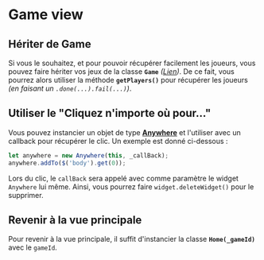 # Game view

## Hériter de Game

Si vous le souhaitez, et pour pouvoir récupérer facilement les joueurs, vous pouvez faire hériter vos jeux de la classe __`Game`__ _([Lien](../src/games/game.js))_. De ce fait, vous pourrez alors utiliser la méthode __`getPlayers()`__ pour récupérer les joueurs _(en faisant un `.done(...).fail(...)`)_.

## Utiliser le "Cliquez n'importe où pour..."

Vous pouvez instancier un objet de type __[Anywhere](../src/tools/anywhere.js)__ et l'utiliser avec un callback pour récupérer le clic. Un exemple est donné ci-dessous :

```js
let anywhere = new Anywhere(this, _callBack);
anywhere.addTo($('body').get(0));
```

Lors du clic, le `callBack` sera appelé avec comme paramètre le widget `Anywhere` lui même. Ainsi, vous pourrez faire `widget.deleteWidget()` pour le supprimer.

## Revenir à la vue principale

Pour revenir à la vue principale, il suffit d'instancier la classe __`Home(_gameId)`__ avec le `gameId`.